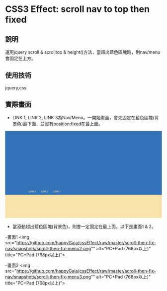 # CSS3 Effect: scroll nav to top then fixed

## 說明
   運用jquery scroll & scrolltop & height()方法，當超出藍色區塊時，則nav/menu會固定在上方。

## 使用技術
   jquery,css

## 實際畫面

   * LINK 1, LINK 2, LINK 3為Nav/Menu。一開始畫面，會先固定在藍色區塊(背景色)最下面，並沒有position:fixed在最上面。

   <img src="https://github.com/happyGaia/cssEffect/raw/master/scroll-then-fix-nav/snapshots/scroll-then-fix-menu1.png" alt="PC+Pad (768px以上)" title="PC+Pad (768px以上)">

   * 當滾動超出藍色區塊(背景色)，則會一定固定在最上面，以下是畫面1 & 2。

   -畫面1
   <img src="https://github.com/happyGaia/cssEffect/raw/master/scroll-then-fix-nav/snapshots/scroll-then-fix-menu2.png"" alt="PC+Pad (768px以上)" title="PC+Pad (768px以上)">

   -畫面2
   <img src="https://github.com/happyGaia/cssEffect/raw/master/scroll-then-fix-nav/snapshots/scroll-then-fix-menu3.png"" alt="PC+Pad (768px以上)" title="PC+Pad (768px以上)">